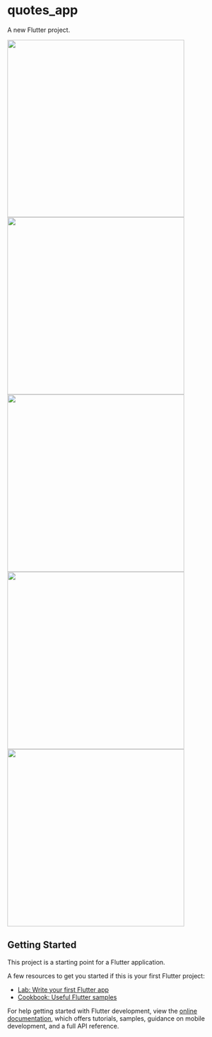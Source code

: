 # quotes_app

A new Flutter project.

<img src="https://user-images.githubusercontent.com/113037698/224504898-52adf9db-dab0-4fdf-9c93-58405029fdec.jpg" width="400">
<img src="https://user-images.githubusercontent.com/113037698/224504912-43325470-9d9a-4087-8f34-d242e775b402.jpg" width="400">
<img src="https://user-images.githubusercontent.com/113037698/224504914-8fa422a3-e4f1-486d-925d-c4f20af8a12d.jpg" width="400">
<img src="https://user-images.githubusercontent.com/113037698/224504918-25d331a2-d6a1-4b55-9a9d-db7fc78eb9d9.jpg" width="400">
<img src="https://user-images.githubusercontent.com/113037698/224505216-37eaded0-d0fb-4bf4-bec0-6b5d165ff7fa.mp4" width="400">


## Getting Started

This project is a starting point for a Flutter application.

A few resources to get you started if this is your first Flutter project:

- [Lab: Write your first Flutter app](https://docs.flutter.dev/get-started/codelab)
- [Cookbook: Useful Flutter samples](https://docs.flutter.dev/cookbook)

For help getting started with Flutter development, view the
[online documentation](https://docs.flutter.dev/), which offers tutorials,
samples, guidance on mobile development, and a full API reference.
